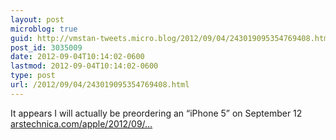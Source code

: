 ```yaml
---
layout: post
microblog: true
guid: http://vmstan-tweets.micro.blog/2012/09/04/243019095354769408.html
post_id: 3035009
date: 2012-09-04T10:14:02-0600
lastmod: 2012-09-04T10:14:02-0600
type: post
url: /2012/09/04/243019095354769408.html
---
```

It appears I will actually be preordering an “iPhone 5” on September 12 <a href="http://arstechnica.com/apple/2012/09/apple-confirms-september-12-event-its-almost-here/">arstechnica.com/apple/2012/09/…</a>
